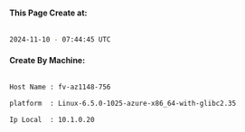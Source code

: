
   
#### This Page Create at:

```bash

2024-11-10 - 07:44:45 UTC

```

#### Create By Machine:

```bash

Host Name : fv-az1148-756

platform  : Linux-6.5.0-1025-azure-x86_64-with-glibc2.35

Ip Local  : 10.1.0.20

```

